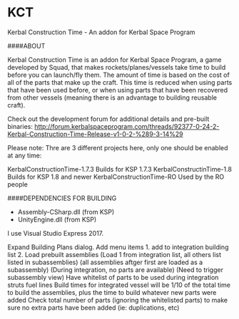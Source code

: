 KCT
===

Kerbal Construction Time - An addon for Kerbal Space Program

####ABOUT

Kerbal Construction Time is an addon for Kerbal Space Program, a game developed by Squad, that makes rockets/planes/vessels take time to build before you can launch/fly them. The amount of time is based on the cost of all of the parts that make up the craft. This time is reduced when using parts that have been used before, or when using parts that have been recovered from other vessels (meaning there is an advantage to building reusable craft).

Check out the development forum for additional details and pre-built binaries: http://forum.kerbalspaceprogram.com/threads/92377-0-24-2-Kerbal-Construction-Time-Release-v1-0-2-%289-3-14%29

Please note:  Thre are 3 different projects here, only one should be enabled at any time:

KerbalConstructionTime-1.7.3		Builds for KSP 1.7.3
KerbalConstructinTime-1.8			Builds for KSP 1.8 and newer
KerbalConstructionTime-RO			Used by the RO people

####DEPENDENCIES FOR BUILDING
* Assembly-CSharp.dll (from KSP)
* UnityEngine.dll (from KSP)

I use Visual Studio Express 2017.



Expand Building Plans dialog.
Add menu items
		1. add to integration building list
		2. Load prebuilt assemblies
			(Load 1 from integration list, all others list listed in subassemblies)
			(all assemblies aftger first are loaded as a subassembly)
			(During integration, no parts are available)
			(Need to trigger subassembly view)
		Have whitelist of parts to be used during integration
			struts
			fuel lines
		Build times for integrated vessel will be 1/10 of the total time to build the assemblies, plus the time to build whatever new parts were added
		Check total number of parts (ignoring the whitelisted parts) to make sure no extra parts have been added (ie:  duplications, etc)



